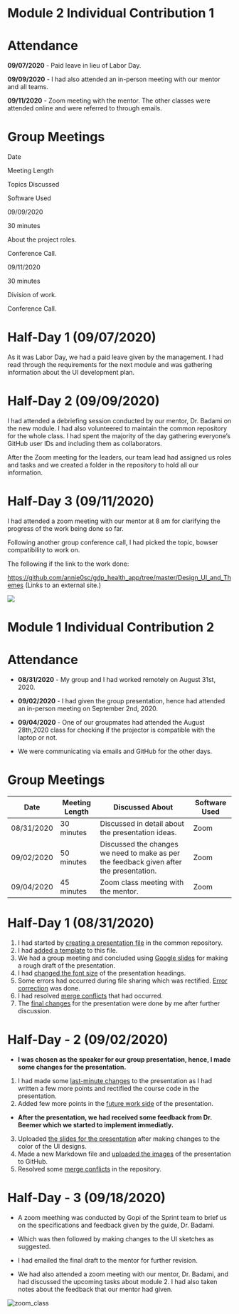 # Module 2 Individual Contribution 1

# Attendance

**09/07/2020** - Paid leave in lieu of Labor Day.

**09/09/2020** - I had also attended an in-person meeting with our mentor and all teams. 

**09/11/2020** - Zoom meeting with the mentor.
The other classes were attended online and were referred to through emails.

# Group Meetings

Date

Meeting Length

Topics Discussed

Software Used

09/09/2020

30 minutes

About the project roles.

Conference Call.

09/11/2020

30 minutes

Division of work.

Conference Call.

# Half-Day 1 (09/07/2020)

 As it was Labor Day, we had a paid leave given by the management. I had read through the requirements for the next module and was gathering information about the UI development plan.

# Half-Day 2 (09/09/2020)

I had attended a debriefing session conducted by our mentor, Dr. Badami on the new module. I had also volunteered to maintain the common repository for the whole class. I had spent the majority of the day gathering everyone’s GitHub user IDs and including them as collaborators.

After the Zoom meeting for the leaders, our team lead had assigned us roles and tasks and we created a folder in the repository to hold all our information.

 

# Half-Day 3 (09/11/2020)

I had attended a zoom meeting with our mentor at 8 am for clarifying the progress of the work being done so far.

Following another group conference call, I had picked the topic, bowser compatibility to work on.

The following if the link to the work done:

https://github.com/annie0sc/gdp_health_app/tree/master/Design_UI_and_Themes (Links to an external site.)

![](https://github.com/annie0sc/gdp_health_app/blob/master/Design_UI_and_Themes/Meetings/Capture.PNG?raw=true)

 # Module 1 Individual Contribution 2

# Attendance

* **08/31/2020** - My group and I had worked remotely on August 31st, 2020.
* **09/02/2020** - I had given the group presentation, hence had attended an in-person meeting on September 2nd, 2020. 
* **09/04/2020** - One of our groupmates had attended the August 28th,2020 class for checking if the projector is compatible with the laptop or not.

* We were communicating via emails and GitHub for the other days.

# Group Meetings

| Date  | Meeting Length  |  Discussed About | Software Used  |
|---|---|---|---|
| 08/31/2020  |  30 minutes | Discussed in detail about the presentation ideas.  |  Zoom |
| 09/02/2020  |  50 minutes |   Discussed the changes we need to make as per the feedback given after the presentation. |  Zoom |
|  09/04/2020 | 45 minutes  |  Zoom class meeting with the mentor. |Zoom   |


# Half-Day 1 (08/31/2020)

1. I had started by [creating a presentation file](https://github.com/annie0sc/gdp_group4/commit/653fbeb4f019fb069a67732a90f7adc0f5020388) in the common repository.
2. I had [added a template](https://github.com/annie0sc/gdp_group4/commit/4b71927c84ce53ad06170074037daf810702d270) to this file.
3. We had a group meeting and concluded using [Google slides](https://docs.google.com/presentation/d/1UyfTlU6NncRWTflP5YTVSA0VhP_OS3NgWkFcwm7ynw0/edit?usp=sharing) for making a rough draft of the presentation.
4. I had [changed the font size](https://github.com/annie0sc/gdp_group4/commit/81439393a2928e8c3e60838f0d751b1f9b3a5aaf) of the presentation headings.
5. Some errors had occurred during file sharing which was rectified. [Error correction](https://github.com/annie0sc/gdp_group4/commit/23c440d3998ef3944f9593a8acb8b6d6e502906c) was done.
6. I had resolved [merge conflicts](https://github.com/annie0sc/gdp_group4/commit/7be364f94dd1e70dda60482a92d606ae40c4eeb4) that had occurred.
7. The [final changes](https://github.com/annie0sc/gdp_group4/commit/65288caa6f0eb489ef3101dd8db0a7524d173400) for the presentation were done by me after further discussion.

# Half-Day - 2 (09/02/2020)

* **I was chosen as the speaker for our group presentation, hence, I made some changes for the presentation.** 
1. I had made some [last-minute changes](https://github.com/annie0sc/gdp_group4/commit/e1bf1bdbefa85609e27bd72c08594030dc42925c) to the presentation as I had written a few more points and rectified the course code in the presentation.
2. Added few more points in the [future work side](https://github.com/annie0sc/gdp_group4/commit/9284881541265b24e54dedfb74c2181283f9b0da) of the presentation.
* **After the presentation, we had received some feedback from Dr. Beemer which we started to implement immediatly.**
3. Uploaded [the slides for the presentation](https://github.com/annie0sc/gdp_group4/commit/6d59b7b6bb9a38e79c097753d756b1d901c42464) after  making changes to the color of the UI designs.
4. Made a new Markdown file and [uploaded the images](https://github.com/annie0sc/gdp_group4/commit/e08114442e2b640a0e22ed46d87f920f7339cb6d) of the presentation to GitHub.
5. Resolved some [merge conflicts](https://github.com/annie0sc/gdp_group4/commit/a6e5d820550b66eedefde2f5809f3e1f3485d1e2) in the repository.

# Half-Day - 3 (09/18/2020)

* A zoom meething was conducted by Gopi of the Sprint team to brief us on the specifications and feedback given by the guide, Dr. Badami.
* Which was then followed by making changes to the UI sketches as suggested.
* I had emailed the final draft to the mentor for further revision.


* We had also attended a zoom meeting with our mentor, Dr. Badami, and had discussed the upcoming tasks about module 2. I had also taken notes about the feedback that our mentor had given.

![zoom_class](https://github.com/annie0sc/gdp_group4/blob/master/Annie_screenshots/zoom_class.PNG?raw=20)